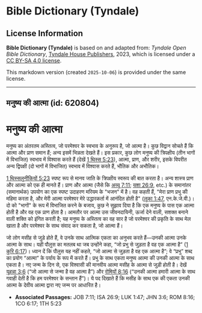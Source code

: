 # Bible Dictionary (Tyndale)

## License Information

**Bible Dictionary (Tyndale)** is based on and adapted from: _Tyndale Open Bible Dictionary_, [Tyndale House Publishers](https://tyndaleopenresources.com/), 2023, which is licensed under a [CC BY-SA 4.0 license](https://creativecommons.org/licenses/by-sa/4.0/legalcode.en).

This markdown version (created `2025-10-06`) is provided under the same license.



--------------------------------

## मनुष्य की आत्मा (id: 620804)

मनुष्य की आत्मा
===============

मनुष्य का अंतरतम अस्तित्व, जो परमेश्वर के स्वभाव के अनुरूप है, जो आत्मा है। कुछ विद्वान सोचते हैं कि आत्मा और प्राण समान हैं; अन्य इसमें भिन्नता देखते हैं। इस प्रकार, कुछ लोग मनुष्य की त्रिपक्षीय (तीन भागों में विभाजित) स्वभाव में विश्वास करते हैं (देखें [1 थिस्स 5:23](https://ref.ly/1Thess5:23)), आत्मा, प्राण, और शरीर, इसके विपरीत अन्य द्विपक्षी (दो भागों में विभाजित) स्वभाव में विश्वास करते हैं, भौतिक और अभौतिक।

[1 थिस्सलुनीकियों 5:23](https://ref.ly/1Thess5:23) स्पष्ट रूप से मानव जाति के त्रिपक्षीय स्वरूप की बात करता है। अन्य शास्त्र प्राण और आत्मा को एक ही मानते हैं। प्राण और आत्मा (जैसे कि [अय्यू 7:11](https://ref.ly/Job7:11); [यशा 26:9](https://ref.ly/Isa26:9), etc.) के समानांतर (समानार्थक) उपयोग का एक स्पष्ट उदाहरण मरियम के "भजन" में है। वह कहती हैं, "मेरा प्राण प्रभु की महिमा करता है, और मेरी आत्मा परमेश्वर मेरे उद्धारकर्ता में आनंदित होती है" ([लूका 1:47](https://ref.ly/Luke1:47), एन.के.जे.वी.)। दो को "भागों" के रूप में विभाजित करने के बजाय, कुछ ने सुझाव दिया है कि एक मनुष्य के पास एक आत्मा होती है और वह एक प्राण होता है। आमतौर पर आत्मा उस जीवनदायिनी, ऊर्जा देने वाली, सशक्त बनाने वाली शक्ति को इंगित करती है; यह मनुष्य के अस्तित्व का वह सार है जो परमेश्वर की प्रकृति के साथ मेल खाता है और परमेश्वर के साथ संवाद कर सकता है, जो आत्मा हैं।

जो लोग मसीह से जुड़े होते हैं, वे उनके साथ आत्मिक एकता का अनुभव करते हैं—उनकी आत्मा उनके आत्मा के साथ। यही पौलुस का मतलब था जब उन्होंने कहा, “जो प्रभु से जुड़ता है वह एक आत्मा है” ([1 कुरि 6:17](https://ref.ly/1Cor6:17))। ध्यान दें कि पौलुस यह नहीं कहते, “जो आत्मा से जुड़ता है वह एक आत्मा है”; वे “प्रभु” शब्द का प्रयोग “आत्मा” के पर्याय के रूप में करते हैं। प्रभु के साथ एकता मनुष्य आत्मा की उनकी आत्मा के साथ एकता है। नए जन्म के दिन से, एक विश्वासी की मानवीय आत्मा मसीह के आत्मा से जुड़ी होती है। देखें [यूहन्ना 3:6](https://ref.ly/John3:6) (“जो आत्मा से जन्मा है वह आत्मा है”) और [रोमियों 8:16](https://ref.ly/Rom8:16) (“उनकी आत्मा हमारी आत्मा के साथ गवाही देती है कि हम परमेश्वर के सन्तान हैं”)। ये पद दिखाते हैं कि मसीह के साथ एक की एकता उनकी आत्मा के देवीय आत्मा द्वारा नए जन्म पर आधारित है।

* **Associated Passages:** JOB 7:11; ISA 26:9; LUK 1:47; JHN 3:6; ROM 8:16; 1CO 6:17; 1TH 5:23

